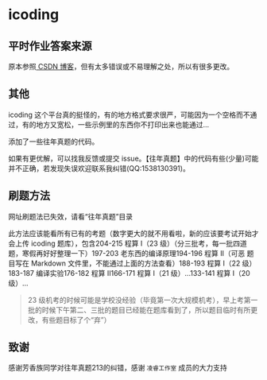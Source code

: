 # icoding

## 平时作业答案来源

原本参照[ CSDN 博客](https://blog.csdn.net/qq_64307376/article/details/125450632)，但有太多错误或不易理解之处，所以有很多更改。

## 其他

icoding 这个平台真的挺怪的，有的地方格式要求很严，可能因为一个空格而不通过，有的地方又宽松，一些示例里的东西你不打印出来也能通过...

添加了一些往年真题的代码。

如果有更优解，可以找我反馈或提交 issue。【往年真题】中的代码有些(少量)可能并不正确，若发现失误欢迎联系我纠错(QQ:1538130391)。

## 刷题方法

网址刷题法已失效，请看“往年真题”目录

此方法应该能看所有已有的考题（数字更大的就不用看啦，新的应该要考试开始才会上传 icoding 题库），包含204-215 程算 I（23 级）（分三批考，每一批四道题，寒假再好好整理一下）197-203 老东西的编译原理194-196 程算 II（可恶 题目写在 Markdown 文件里，不能通过上面的方法查看）188-193 程算 I（22 级）183-187 编译实验176-182 程算 II166-171 程算 I（21 级）...133-141 程算 I（20 级）...

> 23 级机考的时候可能是学校没经验（毕竟第一次大规模机考），早上考第一批的时候下午第二、三批的题目已经能在题库看到了，所以题目临时有所更改，有些题目标了个“弃”）

## 致谢

感谢芳香族同学对往年真题213的纠错，感谢  `凌睿工作室` 成员的大力支持
